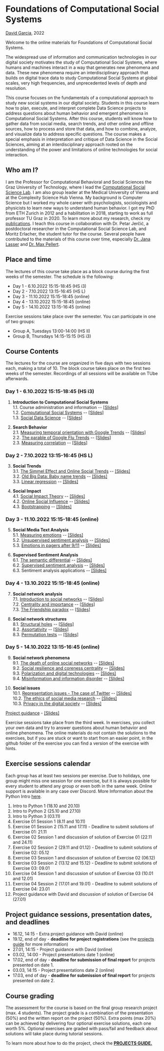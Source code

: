 # Foundations of Computational Social Systems
[David Garcia](http://dgarcia.eu), 2022

Welcome to the online materials for Foundations of Computational Social Systems.

The widespread use of information and communication technologies in our digital society motivates the study of Computational Social Systems, where humans and machines interact in a way that generates new phenomena and data. These new phenomena require an interdisciplinary approach that builds on digital trace data to study Computational Social Systems at global scales, very high frequencies, and unprecedented levels of depth and resolution.

This course focuses on the fundamentals of a computational approach to study new social systems in our digital society. Students in this course learn how to plan, execute, and interpret complete Data Science projects to address questions about human behavior and emergent phenomena in Computational Social Systems. After this course, students will know how to gather data from social media, search trends, and other online and offline sources, how to process and store that data, and how to combine, analyze, and visualize data to address specific questions. The course makes a special emphasis in interpretation and critique of Data Science in the Social Sciences, aiming at an interdisciplinary approach rooted on the understanding of the power and limitations of online technologies for social interaction.

## Who am I?

I am the Professor for Computational Behavioral and Social Sciences the Graz University of Technology, where I lead the [Computational Social Science Lab](http://www.csslab.at). I am also group leader at the Medical University of Vienna and at the Complexity Science Hub Vienna. My background is Computer Science but I worked my whole career with psychologists, sociologists and physicists to learn new ways to understand human behavior. I got my PhD from ETH Zurich in 2012 and a habilitation in 2018, starting to work as full professor TU Graz in 2020. To learn more about my research, check my [publications](https://dgarcia.eu/full-publication-list/). I teach this course in collaboration with Dr. Petar Jerčić, a postdoctoral researcher in the Computational Social Science Lab, and Moritz Erlacher, the student tutor for the course. Several people have contributed to the materials of this course over time, especially [Dr. Jana Lasser](https://janalasser.at/) and [Dr. Max Pellert](https://mpellert.at/).

## Place and time

The lectures of this course take place as a block course during the first weeks of the semester. The schedule is the following:

- Day 1 - 6.10.2022 15:15-18:45 (HS i3)
- Day 2 - 7.10.2022 13:15-16:45 (HS L)
- Day 3 - 11.10.2022 15:15-18:45 (online)
- Day 4 - 13.10.2022 15:15-18:45 (online)
- Day 5 - 14.10.2022 13:15-16:45 (online)

Exercise sessions take place over the semester. You can participate in one of two groups:
- Group A, Tuesdays 13:00-14:00 (HS II)
- Group B, Thursdays 14:15-15:15 (HS i3)

## Course Contents

The lectures for the course are organized in five days with two sessions each, making a total of 10. The block course takes place on the first two weeks of the semester. Recordings of all sessions will be available on TUbe afterwards.

### Day 1 - 6.10.2022 15:15-18:45 (HS i3)

1. **Introduction to Computational Social Systems**  
1.1. Course administration and information -- [[Slides]](https://dgarcia-eu.github.io/FoundationsOfCSS-TUGraz/01_Introduction/011_CourseIntroduction/Slides/CourseIntroduction_Slides.html)  
1.2. [Computational Social Systems](https://dgarcia-eu.github.io/FoundationsOfCSS-TUGraz/01_Introduction/012_ComputationalSocialSystems/ComputationalSocialSystems) -- [[Slides]](https://dgarcia-eu.github.io/FoundationsOfCSS-TUGraz/01_Introduction/012_ComputationalSocialSystems/Slides/ComputationalSocialSystems_Slides.html)  
1.3. [Social Data Science](https://dgarcia-eu.github.io/FoundationsOfCSS-TUGraz/01_Introduction/013_SocialDataScience/SocialDataScience) -- [[Slides]](https://dgarcia-eu.github.io/FoundationsOfCSS-TUGraz/01_Introduction/013_SocialDataScience/Slides/Introduction_Slides.html)    

2. **Search Behavior**  
2.1. [Measuring temporal orientation with Google Trends](https://dgarcia-eu.github.io/FoundationsOfCSS-TUGraz/02_Search/021_TemporalOrientation/TemporalOrientationGtrends.html) -- [[Slides]](https://dgarcia-eu.github.io/FoundationsOfCSS-TUGraz/02_Search/021_TemporalOrientation/Slides/TemporalOrientationGtrends_Slides.html)     
2.2. [The parable of Google Flu Trends](https://dgarcia-eu.github.io/FoundationsOfCSS-TUGraz/02_Search/022_GoogleFluTrends/GoogleFluTrends) -- [[Slides]](https://dgarcia-eu.github.io/FoundationsOfCSS-TUGraz/02_Search/022_GoogleFluTrends/Slides/GoogleFluTrends_Slides.html)  
2.3. [Measuring correlation](https://dgarcia-eu.github.io/FoundationsOfCSS-TUGraz/02_Search/023_Correlation/MeasuringCorrelation.html) -- [[Slides]](https://dgarcia-eu.github.io/FoundationsOfCSS-TUGraz/02_Search/023_Correlation/Slides/MeasuringCorrelation_Slides.html)   

### Day 2 - 7.10.2022 13:15-16:45 (HS L)

3. **Social Trends**  
3.1. [The Simmel Effect and Online Social Trends](https://dgarcia-eu.github.io/FoundationsOfCSS-TUGraz/03_SocialTrends/031_SimmelEffect/SimmelEffect.html) -- [[Slides]](https://dgarcia-eu.github.io/FoundationsOfCSS-TUGraz/03_SocialTrends/031_SimmelEffect/Slides/SimmelEffect_Slides.html)  
3.2. [Old Big Data: Baby name trends](https://dgarcia-eu.github.io/FoundationsOfCSS-TUGraz/03_SocialTrends/032_BabyNameTrends/BabyNameTrends.html) -- [[Slides]](https://dgarcia-eu.github.io/FoundationsOfCSS-TUGraz/03_SocialTrends/032_BabyNameTrends/Slides/BabyNameTrends_Slides.html)  
3.3. [Linear regression](https://dgarcia-eu.github.io/FoundationsOfCSS-TUGraz/03_SocialTrends/033_LinearRegression/LinearRegression.html) -- [[Slides]](https://dgarcia-eu.github.io/FoundationsOfCSS-TUGraz/03_SocialTrends/033_LinearRegression/Slides/LinearRegression_Slides.html)

4. **Social Impact**  
4.1. [Social Impact Theory](https://dgarcia-eu.github.io/FoundationsOfCSS-TUGraz/04_SocialImpact/041_SocialImpactTheory/SIT.html) -- [[Slides]](https://dgarcia-eu.github.io/FoundationsOfCSS-TUGraz/04_SocialImpact/041_SocialImpactTheory/Slides/SIT_Slides.html)   
4.2. [Online Social Influence](https://dgarcia-eu.github.io/FoundationsOfCSS-TUGraz/04_SocialImpact/042_OnlineInfluence/OnlineInfluence.html) -- [[Slides]](https://dgarcia-eu.github.io/FoundationsOfCSS-TUGraz/04_SocialImpact/042_OnlineInfluence/Slides/OnlineInfluence_Slides.html)  
4.3. [Bootstrapping](https://dgarcia-eu.github.io/FoundationsOfCSS-TUGraz/04_SocialImpact/043_Bootstrapping/Bootstrapping.html) -- [[Slides]](https://dgarcia-eu.github.io/FoundationsOfCSS-TUGraz/04_SocialImpact/043_Bootstrapping/Slides/Bootstrapping_Slides.html)

### Day 3 - 11.10.2022 15:15-18:45 (online)

5. **Social Media Text Analysis**  
5.1. [Measuring emotions](https://dgarcia-eu.github.io/FoundationsOfCSS-TUGraz/05_TextAnalysis/051_MeasuringEmotions/Emotions.html) -- [[Slides]](https://dgarcia-eu.github.io/FoundationsOfCSS-TUGraz/05_TextAnalysis/051_MeasuringEmotions/Slides/Emotions_Slides.html)  
5.2. [Unsupervised sentiment analysis](https://dgarcia-eu.github.io/FoundationsOfCSS-TUGraz/05_TextAnalysis/052_UnsupervisedSentimentAnalysis/UnsupervisedSentimentAnalysis.html) -- [[Slides]](https://dgarcia-eu.github.io/FoundationsOfCSS-TUGraz/05_TextAnalysis/052_UnsupervisedSentimentAnalysis/Slides/UnsupervisedSentimentAnalysis_Slides.html)    
5.3. [Emotions in pagers after 9/11](https://dgarcia-eu.github.io/FoundationsOfCSS-TUGraz/05_TextAnalysis/053_PagerEmotions/PagerEmotions.html) -- [[Slides]](https://dgarcia-eu.github.io/FoundationsOfCSS-TUGraz/05_TextAnalysis/053_PagerEmotions/Slides/PagerEmotions_Slides.html)    


6. **Supervised Sentiment Analysis**  
6.1. [The semantic differential](https://dgarcia-eu.github.io/FoundationsOfCSS-TUGraz/06_SentimentAnalysis/061_SemanticDifferential/SemanticDifferential.html) -- [[Slides]](https://dgarcia-eu.github.io/FoundationsOfCSS-TUGraz/06_SentimentAnalysis/061_SemanticDifferential/Slides/SemanticDifferential_Slides.html)  
6.2. [Supervised sentiment analysis](https://dgarcia-eu.github.io/FoundationsOfCSS-TUGraz/06_SentimentAnalysis/062_SupervisedSentimentAnalysis/SupervisedSentimentAnalysis.html) -- [[Slides]](https://dgarcia-eu.github.io/FoundationsOfCSS-TUGraz/06_SentimentAnalysis/062_SupervisedSentimentAnalysis/Slides/SupervisedSentimentAnalysis_Slides.html)  
6.3. Sentiment analysis applications -- [[Slides]](https://dgarcia-eu.github.io/FoundationsOfCSS-TUGraz/06_SentimentAnalysis/063_SentimentAnalysisApplications/Slides/SentimentApplications_Slides.html)  

### Day 4 - 13.10.2022 15:15-18:45 (online)

7. **Social network analysis**   
7.1. [Introduction to social networks](https://dgarcia-eu.github.io/FoundationsOfCSS-TUGraz/07_SNA/071_SNAIntro/SNAIntro.html) -- [[Slides]](https://dgarcia-eu.github.io/FoundationsOfCSS-TUGraz/07_SNA/071_SNAIntro/Slides/SNAIntro_Slides.html)  
7.2. [Centrality and importance](https://dgarcia-eu.github.io/FoundationsOfCSS-TUGraz/07_SNA/072_Centrality/Centrality.html) -- [[Slides]](https://dgarcia-eu.github.io/FoundationsOfCSS-TUGraz/07_SNA/072_Centrality/Slides/Centrality_Slides.html)  
7.3. [The Friendship paradox](https://dgarcia-eu.github.io/FoundationsOfCSS-TUGraz/07_SNA/073_FriendshipParadox/FriendshipParadox.html) -- [[Slides]](https://dgarcia-eu.github.io/FoundationsOfCSS-TUGraz/07_SNA/073_FriendshipParadox/Slides/FriendshipParadox_Slides.html)    

8. **Social network structures**   
8.1. [Structural holes](https://dgarcia-eu.github.io/FoundationsOfCSS-TUGraz/08_SocialNetworkStructures/081_StructuralHoles/StructuralHoles.html) -- [[Slides]](https://dgarcia-eu.github.io/FoundationsOfCSS-TUGraz/08_SocialNetworkStructures/081_StructuralHoles/Slides/StructuralHoles_Slides.html)    
8.2. [Assortativity](https://dgarcia-eu.github.io/FoundationsOfCSS-TUGraz/08_SocialNetworkStructures/082_Assortativity/Assortativity.html) -- [[Slides]](https://dgarcia-eu.github.io/FoundationsOfCSS-TUGraz/08_SocialNetworkStructures/082_Assortativity/Slides/Assortativity_Slides.html)   
8.3. [Permutation tests](https://dgarcia-eu.github.io/FoundationsOfCSS-TUGraz/08_SocialNetworkStructures/083_PermutationTests/PermutationTests.html) -- [[Slides]](https://dgarcia-eu.github.io/FoundationsOfCSS-TUGraz/08_SocialNetworkStructures/083_PermutationTests/Slides/PermutationTests_Slides.html)    

### Day 5 - 14.10.2022 13:15-16:45 (online)

9. **Social network phenomena**  
9.1. [The death of online social networks](https://dgarcia-eu.github.io/FoundationsOfCSS-TUGraz/09_SNAPhenomena/091_SocialNetworkDeath/SocialNetworkDeath.html) -- [[Slides]](https://dgarcia-eu.github.io/FoundationsOfCSS-TUGraz/09_SNAPhenomena/091_SocialNetworkDeath/Slides/SocialNetworkDeath_Slides.html)  
9.2. [Social resilience and coreness centrality](https://dgarcia-eu.github.io/FoundationsOfCSS-TUGraz/09_SNAPhenomena/092_SocialResilience/SocialResilience.html) -- [[Slides]](https://dgarcia-eu.github.io/FoundationsOfCSS-TUGraz/09_SNAPhenomena/092_SocialResilience/Slides/SocialResilience_Slides.html)  
9.3. [Polarization and digital technologies](https://dgarcia-eu.github.io/FoundationsOfCSS-TUGraz/09_SNAPhenomena/093_Polarization/Polarization.html) -- [[Slides]](https://dgarcia-eu.github.io/FoundationsOfCSS-TUGraz/09_SNAPhenomena/093_Polarization/Slides/Polarization_Slides.html)  
9.4. [Misinformation and information disorder](https://dgarcia-eu.github.io/FoundationsOfCSS-TUGraz/09_SNAPhenomena/094_Misinformation/Misinformation.html) -- [[Slides]](https://dgarcia-eu.github.io/FoundationsOfCSS-TUGraz/09_SNAPhenomena/094_Misinformation/Slides/Misinformation_Slides.html)  


10. **Social issues**  
10.1. [Representation issues - The case of Twitter](https://dgarcia-eu.github.io/FoundationsOfCSS-TUGraz/10_SocietalIssues/101_TwitterOpinions/TwitterOpinions.html) -- [[Slides]](https://dgarcia-eu.github.io/FoundationsOfCSS-TUGraz/10_SocietalIssues/101_TwitterOpinions/Slides/TwitterOpinions_Slides.html)   
10.2. [The ethics of social media research](https://dgarcia-eu.github.io/FoundationsOfCSS-TUGraz/10_SocietalIssues/102_Ethics/Ethics.html) -- [[Slides]](https://dgarcia-eu.github.io/FoundationsOfCSS-TUGraz/10_SocietalIssues/102_Ethics/Slides/Ethics_Slides.html)  
10.3. [Privacy in the digital society](https://dgarcia-eu.github.io/FoundationsOfCSS-TUGraz/10_SocietalIssues/103_Privacy/Privacy.html) -- [[Slides]](https://dgarcia-eu.github.io/FoundationsOfCSS-TUGraz/10_SocietalIssues/103_Privacy/Slides/Privacy_Slides.html)    

[Project guidance](https://github.com/dgarcia-eu/FoundationsOfCSS-TUGraz/blob/master/Projects_Guidance/ProjectsGuide.md) - [[Slides]](https://dgarcia-eu.github.io/FoundationsOfCSS-TUGraz/Projects_Guidance/ProjectGuidanceSlides.html)  

Exercise sessions take place from the third week. In exercises, you collect your own data and try to answer questions about human behavior and online phenomena. The online materials do not contain the solutions to the exercises, but if you are stuck or want to start from an easier point, in the github folder of the exercise you can find a version of the exercise with hints.

## Exercise sessions calendar

Each group has at least two sessions per exercise. Due to holidays, one group might miss one session for one exercise, but it is always possible for every student to attend any group or even both in the same week. Online support is available in any case over Discord. More Information about the Python Intro [here](Python_Tutorial/README.md).

01. Intro to Python 1 (18.10 and 20.10)
02. Intro to Python 2 (25.10 and 27.10)
03. Intro to Python 3 (03.11)
04. Exercise 01 Session 1 (8.11 and 10.11)
05. Exercise 01 Session 2 (15.11 and 17.11) - Deadline to submit solutions of Exercise 01: 21.11
06. Exercise 02 Session 1 and discussion of solution of Exercise 01 (22.11 and 24.11)
07. Exercise 02 Session 2 (29.11 and 01.12) - Deadline to submit solutions of Exercise 02: 05.12
08. Exercise 03 Session 1 and discussion of solution of Exercise 02 (06.12)
09. Exercise 03 Session 2 (13.12 and 15.12) - Deadline to submit solutions of Exercise 03: 09.01
10. Exercise 04 Session 1 and discussion of solution of Exercise 03 (10.01 and 12.01)
11. Exercise 04 Session 2 (17.01 and 19.01) - Deadline to submit solutions of Exercise 04: 23.01
12. Project guidance with David and discussion of solution of Exercise 04 (27.01)

## Project guidance sessions, presentation dates, and deadlines

- 16.12, 14:15 - Extra project guidance with David (online)
- 19.12, end of day - **deadline for project registrations** (see the [projects guide](https://github.com/dgarcia-eu/FoundationsOfCSS-TUGraz/blob/master/Projects_Guidance/ProjectsGuide.md) for more information)
- 27.01, 14:15 - Project guidance with David (online)
- 03.02, 14:00 - Project presentations date 1 (online)
- 17.02, end of day - **deadline for submission of final report** for projects presented on date 1.
- 03.03, 14:15 - Project presentations date 2 (online)
- 17.03, end of day - **deadline for submission of final report** for projects presented on date 2.

## Course grading

The assessment for the course is based on the final group research project (max. 4 students). The project grade is a combination of the presentation (50%) and the written report on the project (50%). Extra points (max 20%)  can be achieved by delivering four optional exercise solutions, each one worth 5%. Optional exercises are graded with pass/fail and feedback about solutions will take place during tutorial sessions.

To learn more about how to do the project, check the [**PROJECTS GUIDE.**](https://github.com/dgarcia-eu/FoundationsOfCSS-TUGraz/blob/master/Projects_Guidance/ProjectsGuide.md)
